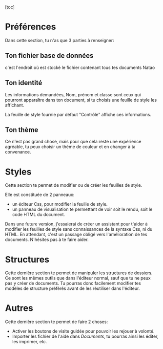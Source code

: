 [toc]

# Préférences

Dans cette section, tu n'as que 3 parties à renseigner:
## Ton fichier base de données

c'est l'endroit où est stocké le fichier contenant tous tes documents Natao


## Ton identité

Les informations demandées, Nom, prénom et classe sont ceux qui pourront apparaître dans ton document, si tu choisis une feuille de style les affichant.

La feuille de style fournie par défaut "Contrôle" affiche ces informations.

## Ton thème

Ce n'est pas grand chose, mais pour que cela reste une expérience agréable, tu peux choisir un thème de couleur et en changer à ta convenance.

# Styles

Cette section te permet de modifier ou de créer les feuilles de style.

Elle est constituée de 2 panneaux:
* un éditeur Css, pour modifier la feuille de style.
* un panneau de visualisation te permettant de voir soit le rendu, soit le code HTML du document.

Dans une future version, j'essaierai de créer un assistant pour t'aider à modifier les feuilles de style sans connaissances de la syntaxe Css, ni du HTML. En attendant, c'est un passage obligé vers l'amélioration de tes documents. N'hésites pas à te faire aider.

# Structures

Cette dernière section te permet de manipuler les structures de dossiers. Ce sont les mêmes outils que dans l'éditeur normal, sauf que tu ne peux pas y créer de documents. Tu pourras donc facilement modifier tes modèles de structure préférés avant de les réutiliser dans l'éditeur.

# Autres
Cette dernière section te permet de faire 2 choses:
- Activer les boutons de visite guidée<span class="typcn typcn-compass"></span> pour pouvoir les rejouer à volonté.
- Importer les fichier de l'aide dans *Documents*, tu pourras ainsi les éditer, les imprimer, etc.